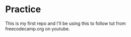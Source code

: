 # Practice
This is my first repo and I'll be using this to follow tut from freecodecamp.org on youtube.
